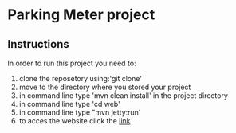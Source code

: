 # Parking Meter project

## Instructions
In order to run this project you need to: 
1. clone the reposetory using:'git clone'
2. move to the directory where you stored your project
3. in command line type 'mvn clean install' in the project directory
4. in command line type 'cd web'
5. in command line type "mvn jetty:run'
6. to acces the website click the [link](http://localhost:8680)




